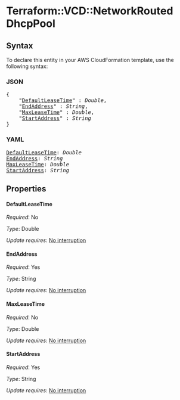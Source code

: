 # Terraform::VCD::NetworkRouted DhcpPool

## Syntax

To declare this entity in your AWS CloudFormation template, use the following syntax:

### JSON

<pre>
{
    "<a href="#defaultleasetime" title="DefaultLeaseTime">DefaultLeaseTime</a>" : <i>Double</i>,
    "<a href="#endaddress" title="EndAddress">EndAddress</a>" : <i>String</i>,
    "<a href="#maxleasetime" title="MaxLeaseTime">MaxLeaseTime</a>" : <i>Double</i>,
    "<a href="#startaddress" title="StartAddress">StartAddress</a>" : <i>String</i>
}
</pre>

### YAML

<pre>
<a href="#defaultleasetime" title="DefaultLeaseTime">DefaultLeaseTime</a>: <i>Double</i>
<a href="#endaddress" title="EndAddress">EndAddress</a>: <i>String</i>
<a href="#maxleasetime" title="MaxLeaseTime">MaxLeaseTime</a>: <i>Double</i>
<a href="#startaddress" title="StartAddress">StartAddress</a>: <i>String</i>
</pre>

## Properties

#### DefaultLeaseTime

_Required_: No

_Type_: Double

_Update requires_: [No interruption](https://docs.aws.amazon.com/AWSCloudFormation/latest/UserGuide/using-cfn-updating-stacks-update-behaviors.html#update-no-interrupt)

#### EndAddress

_Required_: Yes

_Type_: String

_Update requires_: [No interruption](https://docs.aws.amazon.com/AWSCloudFormation/latest/UserGuide/using-cfn-updating-stacks-update-behaviors.html#update-no-interrupt)

#### MaxLeaseTime

_Required_: No

_Type_: Double

_Update requires_: [No interruption](https://docs.aws.amazon.com/AWSCloudFormation/latest/UserGuide/using-cfn-updating-stacks-update-behaviors.html#update-no-interrupt)

#### StartAddress

_Required_: Yes

_Type_: String

_Update requires_: [No interruption](https://docs.aws.amazon.com/AWSCloudFormation/latest/UserGuide/using-cfn-updating-stacks-update-behaviors.html#update-no-interrupt)

